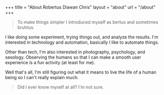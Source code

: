 +++
title = "About Robertus Diawan Chris"
layout = "about"
url = "/about"
+++

> To make things simpler I introduced myself as bertus and sometimes bruhtus.

I like doing some experiment, trying things out, and analyze the results.
I'm interested in technology and automation, basically I like to automate things.

Other than tech, I'm also interested in photography, psychology, and sexology.
Observing the humans so that I can make a smooth user experience is a fun activity (at least for me).

Well that's all, I'm still figuring out what it means to live the life of a human being so I can't really explain much.

> Did I ever know myself at all? I'm not sure.
